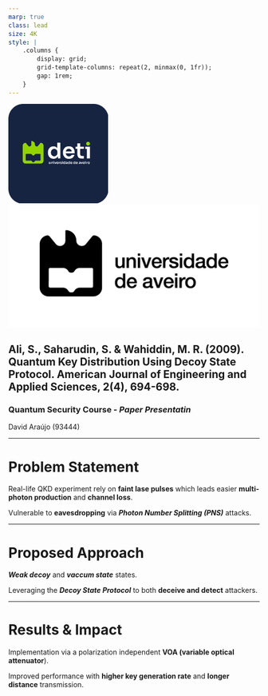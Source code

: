 ```yaml
---
marp: true
class: lead
size: 4K
style: |
    .columns {
        display: grid;
        grid-template-columns: repeat(2, minmax(0, 1fr));
        gap: 1rem;
    }
---
```


![height:100px](./images/deti-logo.png) ![height:100px](./images/Marca-UA-Complementar-PRETO.png)

## Ali, S., Saharudin, S. & Wahiddin, M. R. (2009). **Quantum Key Distribution Using Decoy State Protocol**. American Journal of Engineering and Applied Sciences, 2(4), 694-698.

### Quantum Security Course - _Paper Presentatin_

David Araújo (93444)

<!-- footer: 25th of April 2024 -->

---

<!-- paginate: true -->
<!-- header: __Quantum Key Distribution Using Decoy State Protocol__ | Quantum Security Course - _Paper Presentation_ -->
<!-- footer: '![height:50px](./images/deti-logo.png) ![height:50px](./images/Marca-UA-Complementar-PRETO.png)' -->

# Problem Statement

Real-life QKD experiment rely on **faint lase pulses** which leads easier **multi-photon production** and **channel loss**.

Vulnerable to **eavesdropping** via **_Photon Number Splitting (PNS)_** attacks.

---

# Proposed Approach

**_Weak decoy_** and **_vaccum state_** states.

<!--
In standard QKD, weak coherent pulses (WCPs) are used, but these can sometimes contain more than one photon, making them vulnerable to attacks. The decoy-state method helps detect and prevent such attacks by introducing decoy pulses, which are different from the normal signal pulses.

These pulses have a lower average photon number compared to the normal signal pulses. They are used to detect whether an eavesdropper is selectively attacking multi-photon pulses, as the statistics of photon detection between signal and weak decoy states would change in the presence of an attack.
-->

Leveraging the **_Decoy State Protocol_** to both **deceive and detect** attackers.

<!--
The key principle behind differentiating single-photon and multi-photon pulses in the Decoy State Protocol is the use of multiple intensity levels (signal and decoy states) during transmission.

The Decoy State Protocol introduces decoy states with different intensities (photon number distributions) than the primary signal states. By randomly interleaving these decoy pulses with signal pulses, the receiver can analyze the statistics of the detected pulses to estimate the channel loss and error rates for each intensity. If an eavesdropper were performing a PNS attack, the detected statistics for decoy states would deviate noticeably from expected values, revealing the presence of an eavesdropper.
-->

---

# Results & Impact

Implementation via a polarization independent **VOA (variable optical attenuator**).

Improved performance with **higher key generation rate** and **longer distance** transmission.

<!--
NOTES

Preliminary presentation structure

You could structure your three slides like this:
    1. Problem Statement: Briefly explain the challenge in Quantum Key Distribution, emphasizing the threat of photon-number splitting (PNS) attacks and the need for secure and efficient key exchange protocols.

    2. Proposed Approach: Summarize the Decoy State Protocol, focusing on how it enhances QKD security by introducing decoy states to detect eavesdroppers. Mention the key principle behind differentiating single-photon and multi-photon pulses.

    3. Results & Impact: Present the key findings, such as improvements in key generation rate and security, and conclude with the implications for the future of secure communications.
-->

<!--
Final presentation structure

1. Problem Statement:
    - Context and Background: Explain the basics of Quantum Key Distribution and its importance in secure communication.
    - Threats and Limitations: Go into details about PNS attacks and how traditional QKD is vulnerable to these.
    - Motivation for Decoy States: Why decoy states are a potential solution, setting up the transition to the approach.

2. Proposed Approach:
    - Concept of Decoy States: Describe what decoy states are and how they differ from signal states.
    - Detection Mechanism: Explain how the protocol uses decoy states to identify and prevent eavesdropping attempts.
    - Mathematical/Algorithmic Framework: Briefly touch on the key mathematical or algorithmic techniques used in their protocol.

3. Results & Impact:
    - Key Findings: Highlight the quantitative and qualitative improvements in security and key generation rates.
    - Comparative Analysis: Compare their protocol’s performance with other QKD protocols.
    - Practical Implications: Discuss real-world applicability and how this research advances the field of secure quantum communications.
-->
